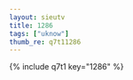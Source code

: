 ```yaml
--- 
layout: sieutv
title: 1286
tags: ["uknow"]
thumb_re: q7t11286
---
```

{% include q7t1 key="1286" %} 
